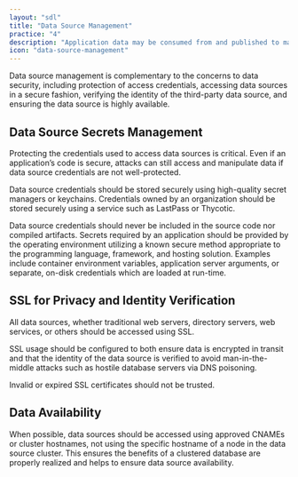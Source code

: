 ```yaml
---
layout: "sdl"
title: "Data Source Management"
practice: "4"
description: "Application data may be consumed from and published to many data sources including dedicated on-premises databases, third-party cloud-hosted web services, and more."
icon: "data-source-management"
---
```

Data source management is complementary to the concerns to data security, including protection of access credentials, accessing data sources in a secure fashion, verifying the identity of the third-party data source, and ensuring the data source is highly available.

## Data Source Secrets Management
Protecting the credentials used to access data sources is critical. Even if an application’s code is secure, attacks can still access and manipulate data if data source credentials are not well-protected.

Data source credentials should be stored securely using high-quality secret managers or keychains. Credentials owned by an organization should be stored securely using a service such as LastPass or Thycotic.

Data source credentials should never be included in the source code nor compiled artifacts. Secrets required by an application should be provided by the operating environment utilizing a known secure method appropriate to the programming language, framework, and hosting solution. Examples include container environment variables, application server arguments, or separate, on-disk credentials which are loaded at run-time.

## SSL for Privacy and Identity Verification
All data sources, whether traditional web servers, directory servers, web services, or others should be accessed using SSL.

SSL usage should be configured to both ensure data is encrypted in transit and that the identity of the data source is verified to avoid man-in-the-middle attacks such as hostile database servers via DNS poisoning.

Invalid or expired SSL certificates should not be trusted.

## Data Availability
When possible, data sources should be accessed using approved CNAMEs or cluster hostnames, not using the specific hostname of a node in the data source cluster. This ensures the benefits of a clustered database are properly realized and helps to ensure data source availability.
